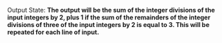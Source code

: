 Output State: **The output will be the sum of the integer divisions of the input integers by 2, plus 1 if the sum of the remainders of the integer divisions of three of the input integers by 2 is equal to 3. This will be repeated for each line of input.**